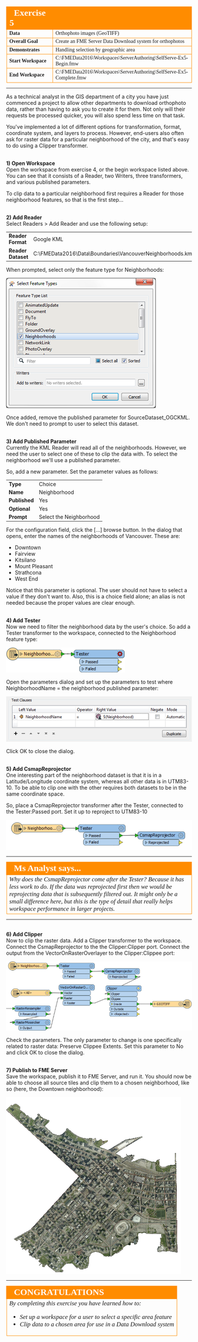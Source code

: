 <!--Instructor Notes-->

<!--Exercise Section-->
<!--NB: In GitBook world we don't give a number to exercises-->

<table style="border-spacing: 0px;border-collapse: collapse;font-family:serif">
<tr>
<td width=25% style="vertical-align:middle;background-color:darkorange;border: 2px solid darkorange">
<i class="fa fa-cogs fa-lg fa-pull-left fa-fw" style="color:white;padding-right: 12px;vertical-align:text-top"></i>
<span style="color:white;font-size:x-large;font-weight: bold">Exercise 5</span>
</td>
<td style="border: 2px solid darkorange;background-color:darkorange;color:white">
<span style="color:white;font-size:x-large;font-weight: bold"></span>
</td>
</tr>

<tr>
<td style="border: 1px solid darkorange; font-weight: bold">Data</td>
<td style="border: 1px solid darkorange">Orthophoto images (GeoTIFF)</td>
</tr>

<tr>
<td style="border: 1px solid darkorange; font-weight: bold">Overall Goal</td>
<td style="border: 1px solid darkorange">Create an FME Server Data Download system for orthophotos</td>
</tr>

<tr>
<td style="border: 1px solid darkorange; font-weight: bold">Demonstrates</td>
<td style="border: 1px solid darkorange">Handling selection by geographic area</td>
</tr>

<tr>
<td style="border: 1px solid darkorange; font-weight: bold">Start Workspace</td>
<td style="border: 1px solid darkorange">C:\FMEData2016\Workspaces\ServerAuthoring\SelfServe-Ex5-Begin.fmw</td>
</tr>

<tr>
<td style="border: 1px solid darkorange; font-weight: bold">End Workspace</td>
<td style="border: 1px solid darkorange">C:\FMEData2016\Workspaces\ServerAuthoring\SelfServe-Ex5-Complete.fmw</td>
</tr>

</table>

---

As a technical analyst in the GIS department of a city you have just commenced a project to allow other departments to download orthophoto data, rather than having to ask you to create it for them. Not only will their requests be processed quicker, you will also spend less time on that task.

You've implemented a lot of different options for transformation, format, coordinate system, and layers to process. However, end-users also often ask for raster data for a particular neighborhood of the city, and that's easy to do using a Clipper transformer.


<br>**1) Open Workspace**
<br>Open the workspace from exercise 4, or the begin workspace listed above. You can see that it consists of a Reader, two Writers, three transformers, and various published parameters.

To clip data to a particular neighborhood first requires a Reader for those neighborhood features, so that is the first step...


<br>**2) Add Reader**
<br>Select Readers &gt; Add Reader and use the following setup:

<table style="border: 0px">

<tr>
<td style="font-weight: bold">Reader Format</td>
<td style="">Google KML</td>
</tr>

<tr>
<td style="font-weight: bold">Reader Dataset</td>
<td style="">C:\FMEData2016\Data\Boundaries\VancouverNeighborhoods.kml</td>
</tr>

</table>

When prompted, select only the feature type for Neighborhoods:

![](./Images/Img3.66.Ex5.KMLFeatureTypesToAdd.png)

Once added, remove the published parameter for SourceDataset_OGCKML. We don't need to prompt to user to select this dataset. 


<br>**3) Add Published Parameter**
<br>Currently the KML Reader will read all of the neighborhoods. However, we need the user to select one of these to clip the data with. To select the neighborhood we'll use a published parameter.

So, add a new parameter. Set the parameter values as follows:

<table>
<tr><td style="font-weight: bold">Type</td><td>Choice</td></tr>
<tr><td style="font-weight: bold">Name</td><td>Neighborhood</td></tr>
<tr><td style="font-weight: bold">Published</td><td>Yes</td></tr>
<tr><td style="font-weight: bold">Optional</td><td>Yes</td></tr>
<tr><td style="font-weight: bold">Prompt</td><td>Select the Neighborhood</td></tr>
</table>

For the configuration field, click the [...] browse button. In the dialog that opens, enter the names of the neighborhoods of Vancouver. These are:

- Downtown
- Fairview
- Kitsilano
- Mount Pleasant
- Strathcona
- West End

Notice that this parameter is optional. The user should not have to select a value if they don't want to. Also, this is a choice field alone; an alias is not needed because the proper values are clear enough.


<br>**4) Add Tester**
<br>Now we need to filter the neighborhood data by the user's choice. So add a Tester transformer to the workspace, connected to the Neighborhood feature type:

![](./Images/Img3.67.Ex5.NeighborhoodTester.png)

Open the parameters dialog and set up the parameters to test where NeighborhoodName = the neighborhood published parameter:

![](./Images/Img3.68.Ex5.NeighborhoodTesterParameters.png)

Click OK to close the dialog.


<br>**5) Add CsmapReprojector**
<br>One interesting part of the neighborhood dataset is that it is in a Latitude/Longitude coordinate system, whereas all other data is in UTM83-10. To be able to clip one with the other requires both datasets to be in the same coordinate space.

So, place a CsmapReprojector transformer after the Tester, connected to the Tester:Passed port. Set it up to reproject to UTM83-10

![](./Images/Img3.69.Ex5.CSMapReprojectorTransformer.png)

---

<!--Person X Says Section-->

<table style="border-spacing: 0px">
<tr>
<td style="vertical-align:middle;background-color:darkorange;border: 2px solid darkorange">
<i class="fa fa-quote-left fa-lg fa-pull-left fa-fw" style="color:white;padding-right: 12px;vertical-align:text-top"></i>
<span style="color:white;font-size:x-large;font-weight: bold;font-family:serif">Ms Analyst says...</span>
</td>
</tr>

<tr>
<td style="border: 1px solid darkorange">
<span style="font-family:serif; font-style:italic; font-size:larger">
Why does the CsmapReprojector come after the Tester? Because it has less work to do. If the data was reprojected first then we would be reprojecting data that is subsequently filtered out. It might only be a small difference here, but this is the type of detail that really helps workspace performance in larger projects. 
</span>
</td>
</tr>
</table>

---

<br>**6) Add Clipper**
<br>Now to clip the raster data. Add a Clipper transformer to the workspace. Connect the CsmapReprojector to the the Clipper:Clipper port. Connect the output from the VectorOnRasterOverlayer to the Clipper:Clippee port:

![](./Images/Img3.70.Ex5.ClipperTransformer.png)

Check the parameters. The only parameter to change is one specifically related to raster data: Preserve Clippee Extents. Set this parameter to No and click OK to close the dialog.


<br>**7) Publish to FME Server**
<br>Save the workspace, publish it to FME Server, and run it. You should now be able to choose all source tiles and clip them to a chosen neighborhood, like so (here, the Downtown neighborhood):

![](./Images/Img3.71.Ex5.OutputResults.png)

---

<!--Exercise Congratulations Section--> 

<table style="border-spacing: 0px">
<tr>
<td style="vertical-align:middle;background-color:darkorange;border: 2px solid darkorange">
<i class="fa fa-thumbs-o-up fa-lg fa-pull-left fa-fw" style="color:white;padding-right: 12px;vertical-align:text-top"></i>
<span style="color:white;font-size:x-large;font-weight: bold;font-family:serif">CONGRATULATIONS</span>
</td>
</tr>

<tr>
<td style="border: 1px solid darkorange">
<span style="font-family:serif; font-style:italic; font-size:larger">
By completing this exercise you have learned how to:
<br>
<ul><li>Set up a workspace for a user to select a specific area feature</li>
<li>Clip data to a chosen area for use in a Data Download system</li></ul>
</span>
</td>
</tr>
</table>   
